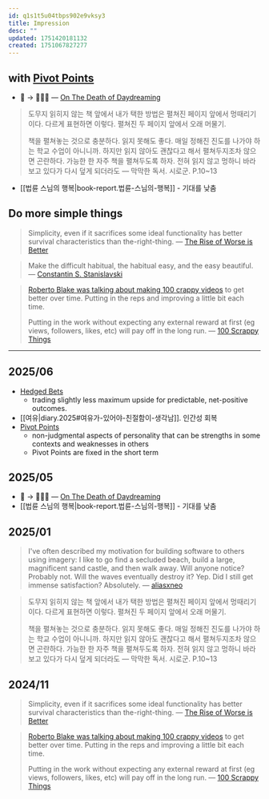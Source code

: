 ```yaml
---
id: q1s1t5u04tbps902e9vksy3
title: Impression
desc: ""
updated: 1751420181132
created: 1751067827277
---
```


## with [Pivot Points](https://longform.asmartbear.com/pivot-points/)

- 🥱 -> 🤔💡🌱 — [On The Death of Daydreaming](https://www.afterbabel.com/p/on-the-death-of-daydreaming)

> 도무지 읽히지 않는 책 앞에서 내가 택한 방법은 펼쳐진 페이지 앞에서 멍때리기이다. 다르게 표현하면 이렇다. 펼쳐진 두 페이지 앞에서 오래 머물기.
>
> 책을 펼쳐놓는 것으로 충분하다. 읽지 못해도 좋다. 매일 정해진 진도를 나가야 하는 학교 수업이 아니니까. 하지만 읽지 않아도 괜찮다고 해서 펼쳐두지조차 않으면 곤란하다. 가능한 한 자주 책을 펼쳐두도록 하자. 전혀 읽지 않고 멍하니 바라보고 있다가 다시 덮게 되더라도
> — 막막한 독서. 시로군. P.10~13

- [[법륜 스님의 행복|book-report.법륜-스님의-행복]] - 기대를 낮춤

## Do more simple things

> Simplicity, even if it sacrifices some ideal functionality has better survival characteristics than the-right-thing. — [The Rise of Worse is Better](https://www.dreamsongs.com/RiseOfWorseIsBetter.html)

> Make the difficult habitual, the habitual easy, and the easy beautiful. — [Constantin S. Stanislavski](https://www.goodreads.com/quotes/7102271-make-the-difficult-habitual-the-habitual-easy-and-the-easy)

> [Roberto Blake was talking about making 100 crappy videos](https://www.youtube.com/watch?v=OnUBaQ1Sp_E) to get better over time. Putting in the reps and improving a little bit each time.
>
> Putting in the work without expecting any external reward at first (eg views, followers, likes, etc) will pay off in the long run. — [100 Scrappy Things](https://www.florin-pop.com/blog/100-scrappy-things/)

---

## 2025/06

- [Hedged Bets](https://longform.asmartbear.com/predict-the-future/#hedged-bets)
  - trading slightly less maximum upside for predictable, net-positive outcomes.
- [[여유|diary.2025#여유가-있어야-친절함이-생각남]]. 인간성 회복
- [Pivot Points](https://longform.asmartbear.com/pivot-points/)
  - non-judgmental aspects of personality that can be strengths in some contexts and weaknesses in others
  - Pivot Points are fixed in the short term

## 2025/05

- 🥱 -> 🤔💡🌱 — [On The Death of Daydreaming](https://www.afterbabel.com/p/on-the-death-of-daydreaming)
- [[법륜 스님의 행복|book-report.법륜-스님의-행복]] - 기대를 낮춤

## 2025/01

> I've often described my motivation for building software to others using imagery: I like to go find a secluded beach, build a large, magnificent sand castle, and then walk away. Will anyone notice? Probably not. Will the waves eventually destroy it? Yep. Did I still get immense satisfaction? Absolutely. — [aliasxneo](https://news.ycombinator.com/item?id=41497113)

> 도무지 읽히지 않는 책 앞에서 내가 택한 방법은 펼쳐진 페이지 앞에서 멍때리기이다. 다르게 표현하면 이렇다. 펼쳐진 두 페이지 앞에서 오래 머물기.
>
> 책을 펼쳐놓는 것으로 충분하다. 읽지 못해도 좋다. 매일 정해진 진도를 나가야 하는 학교 수업이 아니니까. 하지만 읽지 않아도 괜찮다고 해서 펼쳐두지조차 않으면 곤란하다. 가능한 한 자주 책을 펼쳐두도록 하자. 전혀 읽지 않고 멍하니 바라보고 있다가 다시 덮게 되더라도
> — 막막한 독서. 시로군. P.10~13

## 2024/11

> Simplicity, even if it sacrifices some ideal functionality has better survival characteristics than the-right-thing. — [The Rise of Worse is Better](https://www.dreamsongs.com/RiseOfWorseIsBetter.html)

> [Roberto Blake was talking about making 100 crappy videos](https://www.youtube.com/watch?v=OnUBaQ1Sp_E) to get better over time. Putting in the reps and improving a little bit each time.
>
> Putting in the work without expecting any external reward at first (eg views, followers, likes, etc) will pay off in the long run. — [100 Scrappy Things](https://www.florin-pop.com/blog/100-scrappy-things/)
